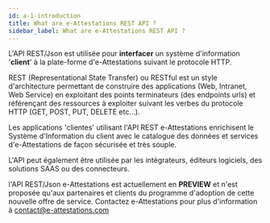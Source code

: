 ```yaml
---
id: a-1-introduction
title: What are e-Attestations REST API ?
sidebar_label: What are e-Attestations REST API ?
---
```


L'API REST/Json est utilisée pour **interfacer** un système d'information '**client**' à la plate-forme d'e-Attestations suivant le protocole HTTP.

REST (Representational State Transfer) ou RESTful est un style d'architecture permettant de construire des applications (Web, Intranet, Web Service) en exploitant des points terminateurs (des endpoints urls) et référençant des ressources à exploiter suivant les verbes du protocole HTTP (GET, POST, PUT, DELETE etc...).

Les applications 'clientes' utilisant l'API REST e-Attestations enrichisent le Système d'Information du client avec le catalogue des données et services d'e-Attestations de façon sécurisée et très souple.

L'API peut également être utilisée par les intégrateurs, éditeurs logiciels, des solutions SAAS ou des connecteurs.

l'API REST/Json e-Attestations est actuellement en **PREVIEW** et n'est proposée qu'aux partenaires et clients du programme d'adoption de cette nouvelle offre de service.
Contactez e-Attestations pour plus d'information à <a href="mailto:contact@e-attestations.com">contact@e-attestations.com</a>
